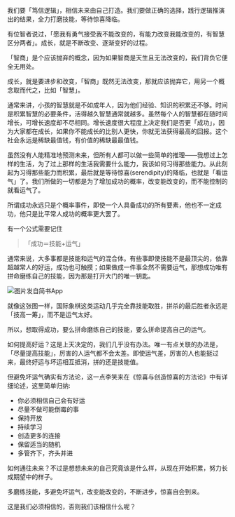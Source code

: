 我们要「笃信逻辑」，相信未来由自己打造。我们要做正确的选择，践行逻辑推演出的结果，全力打磨技能，等待惊喜降临。

有位智者说过，「愿我有勇气接受我不能改变的，有能力改变我能改变的，有智慧区分两者」。成长，就是不断改变、逐渐变好的过程。

「智商」是个应该抛弃的概念，因为如果智商是天生且无法改变的，我们背负它便全无用处。

成长，就是要进步和改变，「智商」既然无法改变，那就应该抛弃它，用另一个概念取而代之，比如「智慧」。

通常来讲，小孩的智慧就是不如成年人，因为他们经验、知识的积累还不够。时间是积累智慧的必要条件，活得越久智慧通常就越多。虽然每个人的智慧都在随时间增长，可增长速度却不尽相同。增长速度很大程度上决定我们是否更「成功」，因为大家都在成长，如果你不能成长的比别人更快，你就无法获得最高的回报。这个社会永远是稀缺最值钱，有价值的稀缺最最值钱。

虽然没有人能精准地预测未来，但所有人都可以做一些简单的推理——我想过上怎样的生活，为了过上那样的生活我需要什么能力，我该如何习得那些能力。从此刻起为习得那些能力而积累，最后就是等待惊喜(serendipity)的降临，也就是「看运气」了。我们所做的一切都是为了增加成功的概率，改变能改变的，而不能控制的就看运气了。

所谓成功永远只是个概率事件，即使一个人具备成功的所有要素，他也不一定成功，他只是比平常人成功的概率更大罢了。

有一个公式需要记住

> 「成功＝技能+运气」

通常来说，大多事都是技能和运气的混合体。有些事即使技能不是最顶尖的，依靠超越常人的好运，成功也可触摸；如果做成一件事全然不需要运气，那想成功唯有拼命磨练自己的技能，因为那是打开大门的唯一钥匙。

![图片发自简书App](http://upload-images.jianshu.io/upload_images/197369-d73a00b15a757825.jpg)

就像这张图一样，国际象棋这类运动几乎完全靠技能取胜，拼杀的最后胜者永远是「技高一筹」，而不是运气太好。

所以，想取得成功，要么拼命磨练自己的技能，要么拼命提高自己的运气。

如何提高好运？这是上天决定的，我们几乎没有办法。唯一有点关联的办法是，「尽量提高技能」，厉害的人运气都不会太差。即使运气差，厉害的人也能挺过来，最终好运与坏运相互抵消，拼的还是技能值。

但避免坏运气确实有方法论，这一点李笑来在《惊喜与创造惊喜的方法论》中有详细论述，这里简单归纳:

- 你必须相信自己会有好运
- 尽量不做可能倒霉的事
- 保持开放
- 持续学习
- 创造更多的连接
- 保留适当的随机
- 多管齐下，齐头并进

如何通往未来？不过是想想未来的自己究竟该是什么样，从现在开始积累，努力长成期望中的样子。

多磨练技能，多避免坏运气，改变能改变的，不断进步，惊喜自会到来。

这是我们必须相信的，否则我们该相信什么呢？
